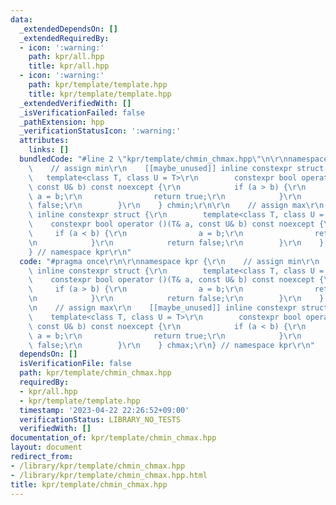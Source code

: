 ```yaml
---
data:
  _extendedDependsOn: []
  _extendedRequiredBy:
  - icon: ':warning:'
    path: kpr/all.hpp
    title: kpr/all.hpp
  - icon: ':warning:'
    path: kpr/template/template.hpp
    title: kpr/template/template.hpp
  _extendedVerifiedWith: []
  _isVerificationFailed: false
  _pathExtension: hpp
  _verificationStatusIcon: ':warning:'
  attributes:
    links: []
  bundledCode: "#line 2 \"kpr/template/chmin_chmax.hpp\"\n\r\nnamespace kpr {\r\n\
    \    // assign min\r\n    [[maybe_unused]] inline constexpr struct {\r\n     \
    \   template<class T, class U = T>\r\n        constexpr bool operator ()(T& a,\
    \ const U& b) const noexcept {\r\n            if (a > b) {\r\n               \
    \ a = b;\r\n                return true;\r\n            }\r\n            return\
    \ false;\r\n        }\r\n    } chmin;\r\n\r\n    // assign max\r\n    [[maybe_unused]]\
    \ inline constexpr struct {\r\n        template<class T, class U = T>\r\n    \
    \    constexpr bool operator ()(T& a, const U& b) const noexcept {\r\n       \
    \     if (a < b) {\r\n                a = b;\r\n                return true;\r\
    \n            }\r\n            return false;\r\n        }\r\n    } chmax;\r\n\
    } // namespace kpr\r\n"
  code: "#pragma once\r\n\r\nnamespace kpr {\r\n    // assign min\r\n    [[maybe_unused]]\
    \ inline constexpr struct {\r\n        template<class T, class U = T>\r\n    \
    \    constexpr bool operator ()(T& a, const U& b) const noexcept {\r\n       \
    \     if (a > b) {\r\n                a = b;\r\n                return true;\r\
    \n            }\r\n            return false;\r\n        }\r\n    } chmin;\r\n\r\
    \n    // assign max\r\n    [[maybe_unused]] inline constexpr struct {\r\n    \
    \    template<class T, class U = T>\r\n        constexpr bool operator ()(T& a,\
    \ const U& b) const noexcept {\r\n            if (a < b) {\r\n               \
    \ a = b;\r\n                return true;\r\n            }\r\n            return\
    \ false;\r\n        }\r\n    } chmax;\r\n} // namespace kpr\r\n"
  dependsOn: []
  isVerificationFile: false
  path: kpr/template/chmin_chmax.hpp
  requiredBy:
  - kpr/all.hpp
  - kpr/template/template.hpp
  timestamp: '2023-04-22 22:26:52+09:00'
  verificationStatus: LIBRARY_NO_TESTS
  verifiedWith: []
documentation_of: kpr/template/chmin_chmax.hpp
layout: document
redirect_from:
- /library/kpr/template/chmin_chmax.hpp
- /library/kpr/template/chmin_chmax.hpp.html
title: kpr/template/chmin_chmax.hpp
---
```

